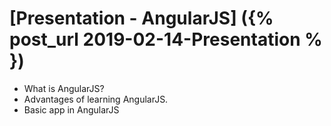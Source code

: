 # [Presentation - AngularJS] ({% post_url 2019-02-14-Presentation % })



- What is AngularJS?
- Advantages of learning AngularJS.
- Basic app in AngularJS 
 
